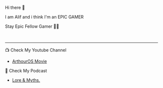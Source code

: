 Hi there 👋

I am Alif and i think I'm an EPIC GAMER

Stay Epic Fellow Gamer 👊👊


<br />

---


📺 Check My Youtube Channel
<!-- YOUTUBE:START -->
- [ArthourOS Movie](https://www.youtube.com/channel/UC_fBbHbRzhUBHvIZaAnFD2A)
<!-- YOUTUBE:END -->


🎤 Check My Podcast
<!-- YOUTUBE:START -->
- [Lore & Myths.](https://open.spotify.com/show/30IYGvHsrX9DM7p9prsPuK)
<!-- YOUTUBE:END -->




